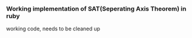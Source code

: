 ### Working implementation of SAT(Seperating Axis Theorem) in ruby

working code, needs to be cleaned up
